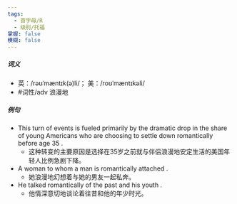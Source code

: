 ```yaml
---
tags:
  - 首字母/R
  - 级别/托福
掌握: false
模糊: false
---
```

##### 词义
- 英：/rəʊˈmæntɪk(ə)li/； 美：/roʊˈmæntɪkəli/
- #词性/adv  浪漫地
##### 例句
- This turn of events is fueled primarily by the dramatic drop in the share of young Americans who are choosing to settle down romantically before age 35 .
	- 这种转变的主要原因是选择在35岁之前就与伴侣浪漫地安定生活的美国年轻人比例急剧下降。
- A woman to whom a man is romantically attached .
	- 她浪漫地幻想着与她的男友一起私奔。
- He talked romantically of the past and his youth .
	- 他情深意切地谈论着往昔和他的年少时光。
